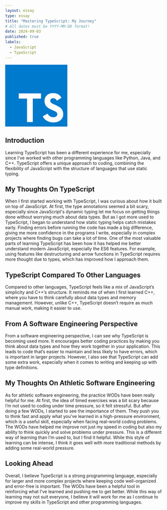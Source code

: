 ```yaml
---
layout: essay
type: essay
title: "Mastering TypeScript: My Journey"
# All dates must be YYYY-MM-DD format!
date: 2024-09-03
published: true
labels:
  - JavaScript
  - TypeScript
---
```


<img width="200px" class="rounded float-start pe-4" src="../img/ts_logo.png">

## Introduction

Learning TypeScript has been a different experience for me, especially since I’ve worked with other programming languages like Python, Java, and C++. TypeScript offers a unique approach to coding, combining the flexibility of JavaScript with the structure of languages that use static typing.

## My Thoughts On TypeScript

When I first started working with TypeScript, I was curious about how it built on top of JavaScript. At first, the type annotations seemed a bit scary, especially since JavaScript's dynamic typing let me focus on getting things done without worrying much about data types. But as I got more used to TypeScript, I began to understand how static typing helps catch mistakes early. Finding errors before running the code has made a big difference, giving me more confidence in the programs I write, especially in complex projects where finding bugs can take a lot of time. 
One of the most valuable parts of learning TypeScript has been how it has helped me better understand modern JavaScript, especially the ES6 features. For example, using features like destructuring and arrow functions in TypeScript requires more thought due to types, which has improved how I approach them.

## TypeScript Compared To Other Languages

Compared to other languages, TypeScript feels like a mix of JavaScript’s simplicity and C++’s structure. It reminds me of when I first learned C++, where you have to think carefully about data types and memory management. However, unlike C++, TypeScript doesn’t require as much manual work, making it easier to use.

## From A Software Engineering Perspective

From a software engineering perspective, I can see why TypeScript is becoming used more. It encourages better coding practices by making you think about data types and how they work together in your application. This leads to code that’s easier to maintain and less likely to have errors, which is important in larger projects. However, I also see that TypeScript can add some extra work, especially when it comes to writing and keeping up with type definitions. 

## My Thoughts On Athletic Software Engineering

As for athletic software engineering, the practice WODs have been really helpful for me. At first, the idea of timed exercises was a bit scary because I’m not used to coding under time pressure, so it felt stressful. But after doing a few WODs, I started to see the importance of them. They push you to think fast and apply what you’ve learned in a high-pressure environment, which is a useful skill, especially when facing real-world coding problems.
The WODs have helped me improve not just my speed in coding but also my ability to think quickly and solve problems under pressure. This is a different way of learning than I’m used to, but I find it helpful. While this style of learning can be intense, I think it goes well with more traditional methods by adding some real-world pressure.

## Looking Ahead

Overall, I believe TypeScript is a strong programming language, especially for larger and more complex projects where keeping code well-organized and error-free is important. The WODs have been a helpful tool in reinforcing what I’ve learned and pushing me to get better. While this way of learning may not suit everyone, I believe it will work for me as I continue to improve my skills in TypeScript and other programming languages.
